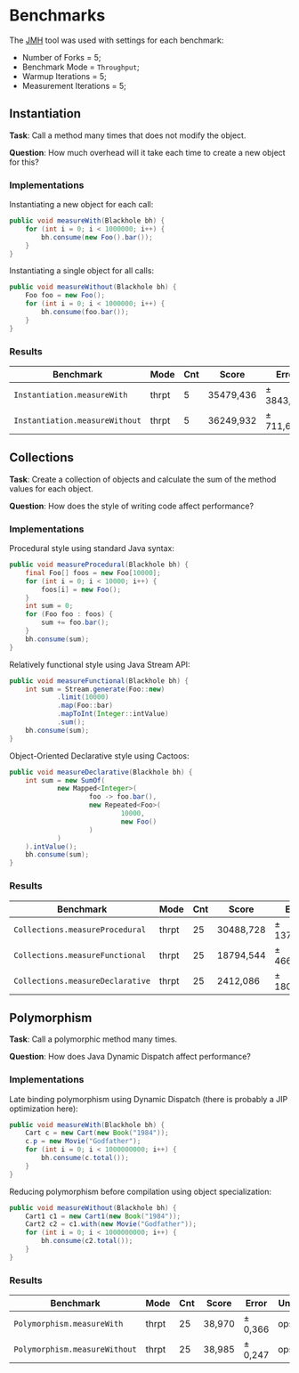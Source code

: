 # Benchmarks

The [JMH](https://github.com/openjdk/jmh) tool was used with settings for each benchmark:

+ Number of Forks = 5;
+ Benchmark Mode = `Throughput`;
+ Warmup Iterations = 5;
+ Measurement Iterations = 5;




## Instantiation

**Task**: Call a method many times that does not modify the object.

**Question**: How much overhead will it take each time to create a new object for this?

### Implementations

Instantiating a new object for each call:

```Java
public void measureWith(Blackhole bh) {
    for (int i = 0; i < 1000000; i++) {
        bh.consume(new Foo().bar());
    }
}
```

Instantiating a single object for all calls:

```Java
public void measureWithout(Blackhole bh) {
    Foo foo = new Foo();
    for (int i = 0; i < 1000000; i++) {
        bh.consume(foo.bar());
    }
}
```

### Results

Benchmark | Mode | Cnt | Score | Error | Units
------ | ------ | ------ | ------ | ------ | ------
`Instantiation.measureWith` | thrpt | 5 | 35479,436 | ± 3843,144 | ops/s
`Instantiation.measureWithout` | thrpt | 5 | 36249,932 | ± 711,607 | ops/s




## Collections

**Task**: Create a collection of objects and calculate the sum of the method values for each object.

**Question**: How does the style of writing code affect performance?

### Implementations

Procedural style using standard Java syntax:

```Java
public void measureProcedural(Blackhole bh) {
    final Foo[] foos = new Foo[10000];
    for (int i = 0; i < 10000; i++) {
        foos[i] = new Foo();
    }
    int sum = 0;
    for (Foo foo : foos) {
        sum += foo.bar();
    }
    bh.consume(sum);
}
```

Relatively functional style using Java Stream API:

```Java
public void measureFunctional(Blackhole bh) {
    int sum = Stream.generate(Foo::new)
            .limit(10000)
            .map(Foo::bar)
            .mapToInt(Integer::intValue)
            .sum();
    bh.consume(sum);
}
```

Object-Oriented Declarative style using Cactoos:

```Java
public void measureDeclarative(Blackhole bh) {
    int sum = new SumOf(
            new Mapped<Integer>(
                    foo -> foo.bar(),
                    new Repeated<Foo>(
                            10000,
                            new Foo()
                    )
            )
    ).intValue();
    bh.consume(sum);
}
```

### Results

Benchmark | Mode | Cnt | Score | Error | Units
------ | ------ | ------ | ------ | ------ | ------
`Collections.measureProcedural` | thrpt | 25 | 30488,728 | ± 1379,901 | ops/s
`Collections.measureFunctional` | thrpt | 25 | 18794,544 | ± 466,739 | ops/s
`Collections.measureDeclarative` | thrpt | 25 | 2412,086 | ± 180,319 | ops/s



## Polymorphism

**Task**: Call a polymorphic method many times.

**Question**: How does Java Dynamic Dispatch affect performance?

### Implementations

Late binding polymorphism using Dynamic Dispatch (there is probably a JIP optimization here):

```Java
public void measureWith(Blackhole bh) {
    Cart c = new Cart(new Book("1984"));
    c.p = new Movie("Godfather");
    for (int i = 0; i < 1000000000; i++) {
        bh.consume(c.total());
    }
}
```

Reducing polymorphism before compilation using object specialization:

```Java
public void measureWithout(Blackhole bh) {
    Cart1 c1 = new Cart1(new Book("1984"));
    Cart2 c2 = c1.with(new Movie("Godfather"));
    for (int i = 0; i < 1000000000; i++) {
        bh.consume(c2.total());
    }
}
```

### Results

Benchmark | Mode | Cnt | Score | Error | Units
------ | ------ | ------ | ------ | ------ | ------
`Polymorphism.measureWith` | thrpt | 25 | 38,970 | ± 0,366 | ops/s
`Polymorphism.measureWithout` | thrpt | 25 | 38,985 | ± 0,247 | ops/s
